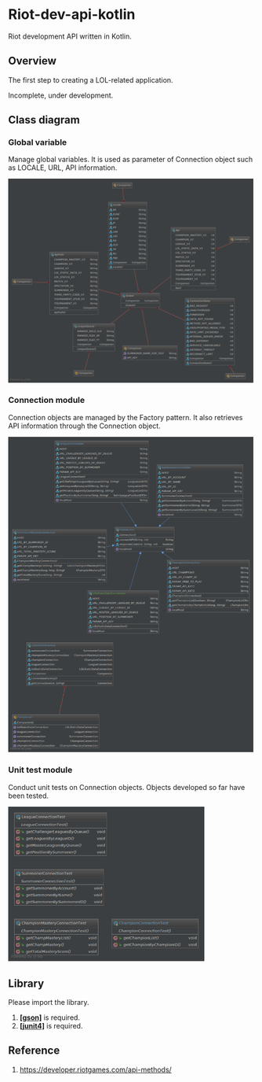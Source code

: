 # Riot-dev-api-kotlin
Riot development API written in Kotlin.

## Overview
The first step to creating a LOL-related application.

Incomplete, under development.

## Class diagram
### Global variable
Manage global variables. It is used as parameter of Connection object such as LOCALE, URL, API information.

<img src="/res/global.png" width="500"></img>

### Connection module
Connection objects are managed by the Factory pattern. It also retrieves API information through the Connection object.

<img src="/res/connection.png" width="500"></img>

### Unit test module
Conduct unit tests on Connection objects. Objects developed so far have been tested.

<img src="/res/unittest.png" width="400"></img>

## Library
Please import the library.
1. __[[gson]](https://github.com/google/gson)__ is required.
2. __[[junit4]](https://github.com/junit-team/junit4)__ is required.

## Reference
1. https://developer.riotgames.com/api-methods/
